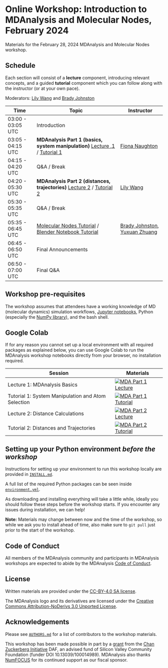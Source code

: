 # Online Workshop: Introduction to MDAnalysis and Molecular Nodes, February 2024
Materials for the February 28, 2024 MDAnalysis and Molecular Nodes workshop.

## Schedule

Each section will consist of a **lecture** component, introducing relevant concepts, 
and a guided **tutorial** component which you can follow along with the instructor 
(or at your own pace).

Moderators: [Lily Wang](https://github.com/lilyminium) and [Brady Johnston](https://github.com/BradyAJohnston)

| Time | Topic | Instructor |
|-----|-----|-----|
|03:00 - 03:05 UTC | Introduction | |
|03:05 - 04:15 UTC | **MDAnalysis Part 1 (basics, system manipulation)** [Lecture ,1](https://github.com/MDAnalysis/MDAnalysisWorkshop-Intro0.5Day/blob/feb24-ws/notebooks/Lecture1_MDAnalysisBasics.ipynb) / [Tutorial 1](https://github.com/MDAnalysis/MDAnalysisWorkshop-Intro0.5Day/blob/feb24-ws/notebooks/Tutorial1_System_Manipulation.ipynb) | [Fiona Naughton](https://github.com/fiona-naughton) |
|04:15 - 04:20 UTC | Q&A / Break| |
|04:20 - 05:30 UTC | **MDAnalysis Part 2 (distances, trajectories)** [Lecture 2](https://github.com/MDAnalysis/MDAnalysisWorkshop-Intro0.5Day/blob/feb24-ws/notebooks/Lecture2_Distance_calculations.ipynb) / [Tutorial 2](https://github.com/MDAnalysis/MDAnalysisWorkshop-Intro0.5Day/blob/feb24-ws/notebooks/Tutorial2_Distances_Trajectories.ipynb) | [Lily Wang](https://github.com/lilyminium) | 
|05:30 - 05:35 UTC | Q&A / Break ||
|05:35 - 06:45 UTC | [Molecular Nodes Tutorial](https://github.com/MDAnalysis/MDAnalysisWorkshop-Intro0.5Day/blob/feb24-ws/blender/MolecularNodes.md) / [Blender Notebook Tutorial](https://github.com/MDAnalysis/MDAnalysisWorkshop-Intro0.5Day/blob/feb24-ws/blender/Interactive_Blender_Notebook.ipynb) | [Brady Johnston](https://github.com/BradyAJohnston), [Yuxuan Zhuang](https://github.com/yuxuanzhuang) |
|06:45 - 06:50 UTC | Final Announcements ||
|06:50 - 07:00 UTC | Final Q&A ||

## Workshop pre-requisites

The workshop assumes that attendees have a working knowledge of MD (molecular dynamics) simulation workflows, [Jupyter notebooks][1], Python (especially the [NumPy library][2]), and the bash shell.


## Google Colab


If for any reason you cannot set up a local environment with all required packages as explained below, you can use Google Colab to run the MDAnalysis workshop notebooks directly from your browser, no installation required. 

| Session                 | Materials |
|-------------------------|-----------|
| Lecture 1: MDAnalysis Basics| [![MDA Part 1 Lecture](https://colab.research.google.com/assets/colab-badge.svg)](https://colab.research.google.com/github/MDAnalysis/MDAnalysisWorkshop-Intro0.5Day/blob/feb24-ws/notebooks/Lecture1_MDAnalysisBasics.ipynb) |
| Tutorial 1: System Manipulation and Atom Selection  | [![MDA Part 1 Tutorial](https://colab.research.google.com/assets/colab-badge.svg)](https://colab.research.google.com/github/MDAnalysis/MDAnalysisWorkshop-Intro0.5Day/blob/feb24-ws/notebooks/Tutorial1_System_Manipulation.ipynb) |
| Lecture 2: Distance Calculations | [![MDA Part 2 Lecture](https://colab.research.google.com/assets/colab-badge.svg)](https://colab.research.google.com/github/MDAnalysis/MDAnalysisWorkshop-Intro0.5Day/blob/feb24-ws/notebooks/Lecture2_Distance_calculations.ipynb) |
| Tutorial 2: Distances and Trajectories | [![MDA Part 2 Tutorial](https://colab.research.google.com/assets/colab-badge.svg)](https://colab.research.google.com/github/MDAnalysis/MDAnalysisWorkshop-Intro0.5Day/blob/feb24-ws/notebooks/Tutorial2_Distances_Trajectories.ipynb) |


## Setting up your Python environment *before the workshop*

<!--The workshop will be in a blended learning environment and hands-on. You will need a working installation of MDAnalysis and related packages including data to analyze in order to participate. The full installation may take up to about 1 GB of space (mostly for data, which you can delete after the workshop).--> 

Instructions for setting up your environment to run this workshop locally
are provided in [`INSTALL.md`](INSTALL.md).

A full list of the required Python packages can be seen inside [`environment.yml`](environment.yml).

As downloading and installing everything will take a little while, ideally you should follow these steps before the workshop starts. If you encounter any issues during installation, we can help!

**Note:** Materials may change between now and the time of the workshop, so while we ask you to install ahead of time, also make sure to `git pull` just prior to the start of the workshop.


## Code of Conduct

All members of the MDAnalysis community and participants in MDAnalysis workshops are expected to abide by the MDAnalysis [Code of Conduct](https://www.mdanalysis.org/pages/conduct/).

## License

Written materials are provided under the [CC-BY-4.0 SA license](LICENSE.md).

The MDAnalysis logo and its derivatives are licensed under the [Creative Commons Attribution-NoDerivs 3.0 Unported License](https://creativecommons.org/licenses/by-nd/3.0/deed.en).

## Acknowledgements

Please see [`AUTHORS.md`](AUTHORS.md) for a list of contributors to the workshop
materials.

This workshop has been made possible in part by a [grant](https://chanzuckerberg.com/eoss/proposals/mdanalysis-outreach-and-project-manager/) from the [Chan Zuckerberg Initiative](https://chanzuckerberg.com/) DAF, an advised fund of Silicon Valley Community Foundation (funder DOI 10.13039/100014989). MDAnalysis also thanks [NumFOCUS](https://numfocus.org/) for its continued support as our fiscal sponsor.

##
[1]: https://jupyter-notebook.readthedocs.io/en/stable/
[2]: https://numpy.org/
